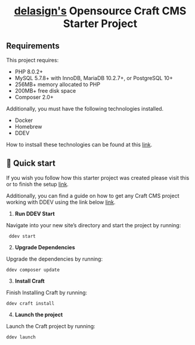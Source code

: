 <h1 align="center">
  <a href="https://www.delasign.com/">delasign's</a> Opensource Craft CMS Starter Project
</h1>

## Requirements

This project requires:

- PHP 8.0.2+
- MySQL 5.7.8+ with InnoDB, MariaDB 10.2.7+, or PostgreSQL 10+
- 256MB+ memory allocated to PHP
- 200MB+ free disk space
- Composer 2.0+

Additionally, you must have the following technologies installed.

- Docker
- Homebrew
- DDEV

How to instsall these technologies can be found at this <a href="https://www.delasign.com/blog/craft-cms-project/">link</a>.

## 🚀 Quick start

If you wish you follow how this starter project was created please visit this or to finish the setup <a href="https://www.delasign.com/blog/craft-cms-project/">link</a>.

Additionally, you can find a guide on how to get any Craft CMS project working with DDEV using the link below <a href="https://delasign.com/blog/craft-cms-ddev-quick-start-guide-2022/">link</a>.

1.  **Run DDEV Start**

Navigate into your new site’s directory and start the project by running:

```shell
 ddev start
```

2.  **Upgrade Dependencies**

Upgrade the dependencies by running:

```shell
ddev composer update
```

3.  **Install Craft**

Finish Installing Craft by running:

```shell
ddev craft install
```

4.  **Launch the project**

Launch the Craft project by running:

```shell
ddev launch
```
